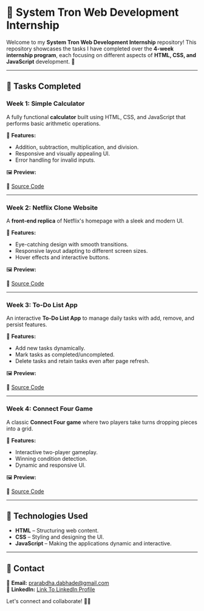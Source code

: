 # 🌟 System Tron Web Development Internship

Welcome to my **System Tron Web Development Internship** repository! This repository showcases the tasks I have completed over the **4-week internship program**, each focusing on different aspects of **HTML, CSS, and JavaScript** development. 🚀

---

## 📌 Tasks Completed

### Week 1: **Simple Calculator**
A fully functional **calculator** built using HTML, CSS, and JavaScript that performs basic arithmetic operations.

🔹 **Features:**
- Addition, subtraction, multiplication, and division.
- Responsive and visually appealing UI.
- Error handling for invalid inputs.

🖼 **Preview:**  



 📂 [Source Code](https://github.com/Prarabdha17/System_Tron_Internship/tree/main/WebDev_Week1)

---

### Week 2: **Netflix Clone Website**
A **front-end replica** of Netflix's homepage with a sleek and modern UI.

🔹 **Features:**
- Eye-catching design with smooth transitions.
- Responsive layout adapting to different screen sizes.
- Hover effects and interactive buttons.

🖼 **Preview:**  



 📂 [Source Code](https://github.com/Prarabdha17/System_Tron_Internship/tree/main/WebDev_Week2)

---

### Week 3: **To-Do List App**
An interactive **To-Do List App** to manage daily tasks with add, remove, and persist features.

🔹 **Features:**
- Add new tasks dynamically.
- Mark tasks as completed/uncompleted.
- Delete tasks and retain tasks even after page refresh.

🖼 **Preview:**  



 📂 [Source Code](https://github.com/Prarabdha17/System_Tron_Internship/tree/main/WebDev_Week3)

---

### Week 4: **Connect Four Game**
A classic **Connect Four game** where two players take turns dropping pieces into a grid.

🔹 **Features:**
- Interactive two-player gameplay.
- Winning condition detection.
- Dynamic and responsive UI.

🖼 **Preview:**  



 📂 [Source Code](https://github.com/Prarabdha17/System_Tron_Internship/tree/main/WebDev_Week4)

---

## 🚀 Technologies Used
- **HTML** – Structuring web content.
- **CSS** – Styling and designing the UI.
- **JavaScript** – Making the applications dynamic and interactive.

---

## 📩 Contact
📧 **Email:** prarabdha.dabhade@gmail.com  
🔗 **LinkedIn:** [Link To LinkedIn Profile](https://linkedin.com/in/prarabdha-d)

Let's connect and collaborate! 🚀✨

